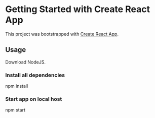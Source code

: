 # Getting Started with Create React App

This project was bootstrapped with [Create React App](https://github.com/facebook/create-react-app).

## Usage 
Download NodeJS.

### Install all dependencies
npm install 

### Start app on local host
npm start